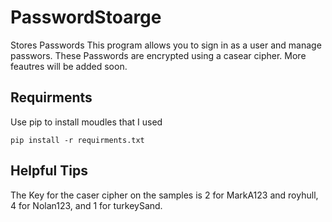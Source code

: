 # PasswordStoarge
Stores Passwords
This program allows you to sign in as a user and manage passwors. These
Passwords are encrypted using a casear cipher. More feautres will be 
added soon.

## Requirments
Use pip to install moudles that I used
```
pip install -r requirments.txt
```

## Helpful Tips
The Key for the caser cipher on the samples is 2 for MarkA123 and royhull,
4 for Nolan123, and 1 for turkeySand.
